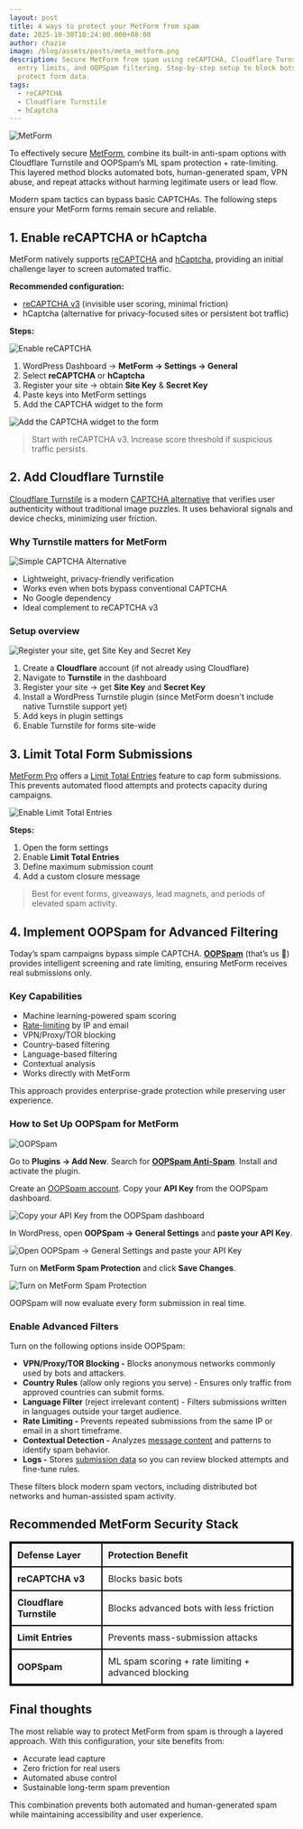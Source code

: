 ```yaml
---
layout: post
title: 4 ways to protect your MetForm from spam
date: 2025-10-30T10:24:00.000+08:00
author: chazie
image: /blog/assets/posts/meta_metform.png
description: Secure MetForm from spam using reCAPTCHA, Cloudflare Turnstile,
  entry limits, and OOPSpam filtering. Step-by-step setup to block bots and
  protect form data.
tags:
  - reCAPTCHA
  - Cloudflare Turnstile
  - hCaptcha
---
```

![MetForm ](/blog/assets/posts/metform.png "MetForm ")

To effectively secure [MetForm](https://wpmet.com/plugin/metform/), combine its built-in anti-spam options with Cloudflare Turnstile and OOPSpam’s ML spam protection + rate-limiting. This layered method blocks automated bots, human-generated spam, VPN abuse, and repeat attacks without harming legitimate users or lead flow.

Modern spam tactics can bypass basic CAPTCHAs. The following steps ensure your MetForm forms remain secure and reliable.

## **1. Enable reCAPTCHA or hCaptcha**

MetForm natively supports [reCAPTCHA](https://wpmet.com/how-to-add-recaptcha-to-your-forms-in-wordpress/) and [hCaptcha](https://www.oopspam.com/blog/adding-hcaptcha-elementorform), providing an initial challenge layer to screen automated traffic.

**Recommended configuration:**

* [reCAPTCHA v3](https://www.oopspam.com/blog/recaptcha-v2-vs-v3-which-is-right-for-your-website) (invisible user scoring, minimal friction)
* hCaptcha (alternative for privacy-focused sites or persistent bot traffic)

**Steps:**

![Enable reCAPTCHA](/blog/assets/posts/metform-enable-recaptcha-for-wordpress.avif "Enable reCAPTCHA")

1. WordPress Dashboard → **MetForm → Settings → General**
2. Select **reCAPTCHA** or **hCaptcha**
3. Register your site → obtain **Site Key** & **Secret Key**
4. Paste keys into MetForm settings
5. Add the CAPTCHA widget to the form

![Add the CAPTCHA widget to the form](/blog/assets/posts/add-recaptcha-to-metform.png "Add the CAPTCHA widget to the form")

> Start with reCAPTCHA v3. Increase score threshold if suspicious traffic persists.

## **2. Add Cloudflare Turnstile**

[Cloudflare Turnstile](https://www.cloudflare.com/application-services/products/turnstile/) is a modern [CAPTCHA alternative](https://www.oopspam.com/blog/best-captcha-alternatives) that verifies user authenticity without traditional image puzzles. It uses behavioral signals and device checks, minimizing user friction.

### **Why Turnstile matters for MetForm**

![Simple CAPTCHA Alternative](/blog/assets/posts/simple-captcha-alternative.png "Simple CAPTCHA Alternative")

* Lightweight, privacy-friendly verification
* Works even when bots bypass conventional CAPTCHA
* No Google dependency
* Ideal complement to reCAPTCHA v3

### **Setup overview**

![Register your site, get Site Key and Secret Key](/blog/assets/posts/site-key-and-secret-key-cloudflare.png "Register your site, get Site Key and Secret Key")

1. Create a **Cloudflare** account (if not already using Cloudflare)
2. Navigate to **Turnstile** in the dashboard
3. Register your site → get **Site Key** and **Secret Key**
4. Install a WordPress Turnstile plugin (since MetForm doesn't include native Turnstile support yet)
5. Add keys in plugin settings
6. Enable Turnstile for forms site-wide

## **3. Limit Total Form Submissions**

[MetForm Pro](https://wpmet.com/plugin/metform/pricing/) offers a [Limit Total Entries](https://www.oopspam.com/blog/how-to-limit-form-submissions-in-metform) feature to cap form submissions. This prevents automated flood attempts and protects capacity during campaigns.

![Enable Limit Total Entries](/blog/assets/posts/limit-form-entries-metform.png "Enable Limit Total Entries")

**Steps:**

1. Open the form settings
2. Enable **Limit Total Entries**
3. Define maximum submission count
4. Add a custom closure message

> Best for event forms, giveaways, lead magnets, and periods of elevated spam activity.

## **4. Implement OOPSpam for Advanced Filtering** 

Today’s spam campaigns bypass simple CAPTCHA. **[OOPSpam](https://www.oopspam.com/)** (that’s us 👋) provides intelligent screening and rate limiting, ensuring MetForm receives real submissions only.

### **Key Capabilities**

* Machine learning-powered spam scoring
* [Rate-limiting](https://www.oopspam.com/blog/protecting-forms-with-rate-limiting-in-wordpress-using-oopspam) by IP and email
* VPN/Proxy/TOR blocking
* Country-based filtering
* Language-based filtering
* Contextual analysis
* Works directly with MetForm

This approach provides enterprise-grade protection while preserving user experience.

### **How to Set Up OOPSpam for MetForm**

![OOPSpam ](/blog/assets/posts/oopspam-anti-spam-overview.png "OOPSpam ")

Go to **Plugins → Add New**. Search for **[OOPSpam Anti-Spam](https://wordpress.org/plugins/oopspam-anti-spam/)**. Install and activate the plugin.

Create an [OOPSpam account](https://app.oopspam.com/Identity/Account/Login). Copy your **API Key** from the OOPSpam dashboard.

![Copy your API Key from the OOPSpam dashboard](/blog/assets/posts/oopspam-dashboard-api.png "Copy your API Key from the OOPSpam dashboard")

In WordPress, open **OOPSpam → General Settings** and **paste your API Key**.

![Open OOPSpam → General Settings and paste your API Key](/blog/assets/posts/oopspam-api-key.png "Open OOPSpam → General Settings and paste your API Key")

Turn on **MetForm Spam Protection** and click **Save Changes**.

![Turn on MetForm Spam Protection](/blog/assets/posts/activate-spam-protection-for-metform.png "Turn on MetForm Spam Protection")

OOPSpam will now evaluate every form submission in real time.

### **Enable Advanced Filters**

Turn on the following options inside OOPSpam:

* **VPN/Proxy/TOR Blocking -** Blocks anonymous networks commonly used by bots and attackers.
* **Country Rules** (allow only regions you serve) - Ensures only traffic from approved countries can submit forms.
* **Language Filter** (reject irrelevant content) - Filters submissions written in languages outside your target audience.
* **Rate Limiting -** Prevents repeated submissions from the same IP or email in a short timeframe.
* **Contextual Detection -** Analyzes [message content](https://www.oopspam.com/blog/introducing-contextual-spam-detection) and patterns to identify spam behavior.
* **Logs -** Stores [submission data](https://help.oopspam.com/wordpress/form-entries/) so you can review blocked attempts and fine-tune rules.

These filters block modern spam vectors, including distributed bot networks and human-assisted spam activity.

## **Recommended MetForm Security Stack**

<style>
  table {
    border: 2px solid black;
    border-collapse: collapse;
    width: 100%;
  }
  th, td {
    border: 2px solid black;
    padding: 10px;
    text-align: left;
  }
  th {
    background-color: #f9f9f9;
    font-weight: bold;
  }
  td:first-child {
    font-weight: bold;
  }
</style>

<table>
  <thead>
    <tr>
      <th>Defense Layer</th>
      <th>Protection Benefit</th>
    </tr>
  </thead>
  <tbody>
    <tr>
      <td>reCAPTCHA v3</td>
      <td>Blocks basic bots</td>
    </tr>
    <tr>
      <td>Cloudflare Turnstile</td>
      <td>Blocks advanced bots with less friction</td>
    </tr>
    <tr>
      <td>Limit Entries</td>
      <td>Prevents mass-submission attacks</td>
    </tr>
    <tr>
      <td><b>OOPSpam</b></td>
      <td>ML spam scoring + rate limiting + advanced blocking</td>
    </tr>
  </tbody>
</table>

## **Final thoughts**

The most reliable way to protect MetForm from spam is through a layered approach. With this configuration, your site benefits from:

* Accurate lead capture
* Zero friction for real users
* Automated abuse control
* Sustainable long-term spam prevention

This combination prevents both automated and human-generated spam while maintaining accessibility and user experience.
